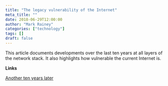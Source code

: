 ```yaml
---
title: "The legacy vulnerability of the Internet"
meta_title: ""
date: 2018-06-29T12:00:00
author: "Mark Rainey"
categories: ["technology"]
tags: []
draft: false
---
```

This article documents developments over the last ten years at all layers of the network stack. It also highlights how vulnerable the current Internet is.

__Links__

[Another ten years later](http://www.potaroo.net/ispcol/2018-06/10years.html)
